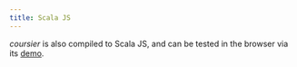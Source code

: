 ```yaml
---
title: Scala JS
---
```


*coursier* is also compiled to Scala JS, and can be tested in the browser via its
[demo](http://coursier.github.io/coursier/#demo).
